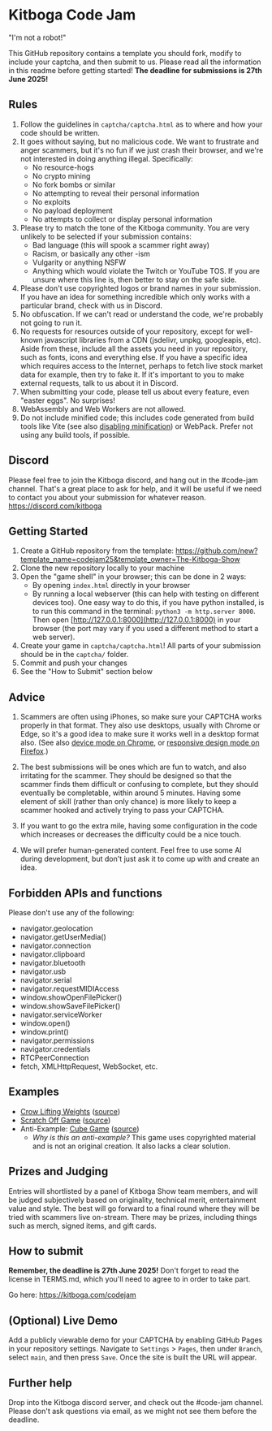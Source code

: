 # Kitboga Code Jam
"I'm not a robot!"

This GitHub repository contains a template you should fork, modify to include your captcha, and then submit to us. Please read all the information in this readme before getting started!
**The deadline for submissions is 27th June 2025!**

## Rules
1. Follow the guidelines in `captcha/captcha.html` as to where and how your code should be written.
2. It goes without saying, but no malicious code. We want to frustrate and anger scammers, but it's no fun if we just crash their browser, and we're not interested in doing anything illegal. Specifically:
    - No resource-hogs
    - No crypto mining
    - No fork bombs or similar
    - No attempting to reveal their personal information
    - No exploits
    - No payload deployment
    - No attempts to collect or display personal information
3. Please try to match the tone of the Kitboga community. You are very unlikely to be selected if your submission contains:
    - Bad language (this will spook a scammer right away)
    - Racism, or basically any other -ism
    - Vulgarity or anything NSFW
    - Anything which would violate the Twitch or YouTube TOS. If you are unsure where this line is, then better to stay on the safe side.
4. Please don't use copyrighted logos or brand names in your submission. If you have an idea for something incredible which only works with a particular brand, check with us in Discord.
5. No obfuscation. If we can't read or understand the code, we're probably not going to run it.
6. No requests for resources outside of your repository, except for well-known javascript libraries from a CDN (jsdelivr, unpkg, googleapis, etc). Aside from these, include all the assets you need in your repository, such as fonts, icons and everything else. If you have a specific idea which requires access to the Internet, perhaps to fetch live stock market data for example, then try to fake it. If it's important to you to make external requests, talk to us about it in Discord.
7. When submitting your code, please tell us about every feature, even "easter eggs". No surprises!
8. WebAssembly and Web Workers are not allowed.
9. Do not include minified code; this includes code generated from build tools like Vite (see also [disabling minification](https://vite.dev/config/build-options#build-minify)) or WebPack. Prefer not using any build tools, if possible.

## Discord
Please feel free to join the Kitboga discord, and hang out in the #code-jam channel. That's a great place to ask for help, and it will be useful if we need to contact you about your submission for whatever reason.
https://discord.com/kitboga

## Getting Started
1. Create a GitHub repository from the template: https://github.com/new?template_name=codejam25&template_owner=The-Kitboga-Show
2. Clone the new repository locally to your machine
3. Open the "game shell" in your browser; this can be done in 2 ways:
   - By opening `index.html` directly in your browser
   - By running a local webserver (this can help with testing on different devices too). One easy way to do this, if you have python installed, is to run this command in the terminal: `python3 -m http.server 8000`. Then open [http://127.0.0.1:8000](http://127.0.0.1:8000) in your browser (the port may vary if you used a different method to start a web server).
4. Create your game in `captcha/captcha.html`! All parts of your submission should be in the `captcha/` folder.
5. Commit and push your changes
6. See the "How to Submit" section below

## Advice
1. Scammers are often using iPhones, so make sure your CAPTCHA works properly in that format. They also use desktops, usually with Chrome or Edge, so it's a good idea to make sure it works well in a desktop format also. (See also [device mode on Chrome](https://developer.chrome.com/docs/devtools/device-mode/), or [responsive design mode on Firefox](https://firefox-source-docs.mozilla.org/devtools-user/responsive_design_mode/).)

2. The best submissions will be ones which are fun to watch, and also irritating for the scammer. They should be designed so that the scammer finds them difficult or confusing to complete, but they should eventually be completable, within around 5 minutes. Having some element of skill (rather than only chance) is more likely to keep a scammer hooked and actively trying to pass your CAPTCHA.

3. If you want to go the extra mile, having some configuration in the code which increases or decreases the difficulty could be a nice touch.

4. We will prefer human-generated content. Feel free to use some AI during development, but don't just ask it to come up with and create an idea.

## Forbidden APIs and functions
Please don't use any of the following:
- navigator.geolocation
- navigator.getUserMedia()
- navigator.connection
- navigator.clipboard
- navigator.bluetooth
- navigator.usb
- navigator.serial
- navigator.requestMIDIAccess
- window.showOpenFilePicker()
- window.showSaveFilePicker()
- navigator.serviceWorker
- window.open()
- window.print()
- navigator.permissions
- navigator.credentials
- RTCPeerConnection
- fetch, XMLHttpRequest, WebSocket, etc.

## Examples
- [Crow Lifting Weights](https://courageousmayonnaise.github.io/codejam25-crow-lifting-weights/) ([source](https://github.com/CourageousMayonnaise/codejam25-crow-lifting-weights))
- [Scratch Off Game](https://courageousmayonnaise.github.io/codejam25-scratch-off/) ([source](https://github.com/CourageousMayonnaise/codejam25-scratch-off))
- Anti-Example: [Cube Game](https://courageousmayonnaise.github.io/codejam25-cube-game/) ([source](https://github.com/CourageousMayonnaise/codejam25-cube-game))
  - *Why is this an anti-example?* This game uses copyrighted material and is not an original creation. It also lacks a clear solution.

## Prizes and Judging
Entries will shortlisted by a panel of Kitboga Show team members, and will be judged subjectively based on originality, technical merit, entertainment value and style. The best will go forward to a final round where they will be tried with scammers live on-stream. There may be prizes, including things such as merch, signed items, and gift cards.

## How to submit
**Remember, the deadline is 27th June 2025!**
Don't forget to read the license in TERMS.md, which you'll need to agree to in order to take part.

Go here: https://kitboga.com/codejam

## (Optional) Live Demo
Add a publicly viewable demo for your CAPTCHA by enabling GitHub Pages in your repository settings. Navigate to `Settings` > `Pages`, then under `Branch`, select `main`, and then press `Save`. Once the site is built the URL will appear.

## Further help
Drop into the Kitboga discord server, and check out the #code-jam channel. Please don't ask questions via email, as we might not see them before the deadline.

